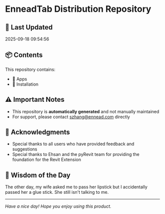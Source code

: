 # EnneadTab Distribution Repository

## 📅 Last Updated
2025-09-18 09:54:56



## 📦 Contents
This repository contains:
- 📂 Apps
- 📂 Installation

## ⚠️ Important Notes
- This repository is **automatically generated** and not manually maintained
- For support, please contact szhang@ennead.com directly

## 🙏 Acknowledgments
- Special thanks to all users who have provided feedback and suggestions
- Special thanks to Ehsan and the pyRevit team for providing the foundation for the Revit Extension

## 💭 Wisdom of the Day
The other day, my wife asked me to pass her lipstick but I accidentally passed her a glue stick. She still isn't talking to me.

---
*Have a nice day! Hope you enjoy using this product.*
